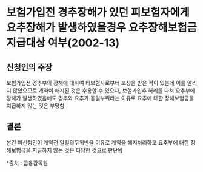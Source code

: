 # 보험가입전 경추장해가 있던 피보험자에게 요추장해가 발생하였을경우 요추장해보험금 지급대상 여부(2002-13)

## 신청인의 주장
보험가입전 경추부의 장해에 대하여 타보험사로부터 보상을 받은 적이 있는데 이를 알리지 않았으므로 계약이 해지된 것은 수용할 수 있으나, 보험가입후 허리를 다쳐 요추부에 장해가 발생하였음에도 경추와 요추가 동일부위라는 이유로 요추에 대한 장해보험금을 지급하지 않는 것은 부당함

## 결론
본건 피신청인이 계약전 알릴의무위반을 이유로 계약을 해지처리하고 요추부에 대한 장해보험금을 지급하지 않는 것은 타당한 것으로 판단됨

*출처 : 금융감독원